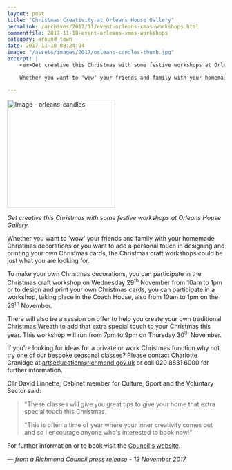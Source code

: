 ```yaml
---
layout: post
title: "Christmas Creativity at Orleans House Gallery"
permalink: /archives/2017/11/event-orleans-xmas-workshops.html
commentfile: 2017-11-18-event-orleans-xmas-workshops
category: around_town
date: 2017-11-18 08:24:04
image: "/assets/images/2017/orleans-candles-thumb.jpg"
excerpt: |
    <em>Get creative this Christmas with some festive workshops at Orleans House Gallery.</em>

    Whether you want to 'wow' your friends and family with your homemade Christmas decorations or you want to add a personal touch in designing and printing your own Christmas cards, the Christmas craft workshops could be just what you are looking for.

---
```


<a href="/assets/images/2017/orleans-candles.jpg" title="Click for a larger image"><img src="/assets/images/2017/orleans-candles-thumb.jpg" width="250" alt="Image - orleans-candles"  class="photo right"/></a>

*Get creative this Christmas with some festive workshops at Orleans House Gallery.*

Whether you want to 'wow' your friends and family with your homemade Christmas decorations or you want to add a personal touch in designing and printing your own Christmas cards, the Christmas craft workshops could be just what you are looking for.

To make your own Christmas decorations, you can participate in the Christmas craft workshop on Wednesday 29<sup>th</sup> November from 10am to 1pm or to design and print your own Christmas cards, you can participate in a workshop, taking place in the Coach House, also from 10am to 1pm on the 29<sup>th</sup> November.

There will also be a session on offer to help you create your own traditional Christmas Wreath to add that extra special touch to your Christmas this year. This workshop will run from 7pm to 9pm on Thursday 30<sup>th</sup> November.

If you're looking for ideas for a private or work Christmas function why not try one of our bespoke seasonal classes? Please contact Charlotte Cranidge at <artseducation@richmond.gov.uk> or call 020 8831 6000 for further information.

Cllr David Linnette, Cabinet member for Culture, Sport and the Voluntary Sector said:

> "These classes will give you great tips to give your home that extra special touch this Christmas.
>
>  "This is often a time of year where your inner creativity comes out and so I encourage anyone who's interested to book now!"
>

For further information or to book visit the [Council's website](http://www.richmond.gov.uk/services/arts/orleans_house_gallery/education_at_orleans_house_gallery/art_classes_for_adults/christmas_crafts).

<cite>— from a Richmond Council press release - 13 November 2017</cite>
